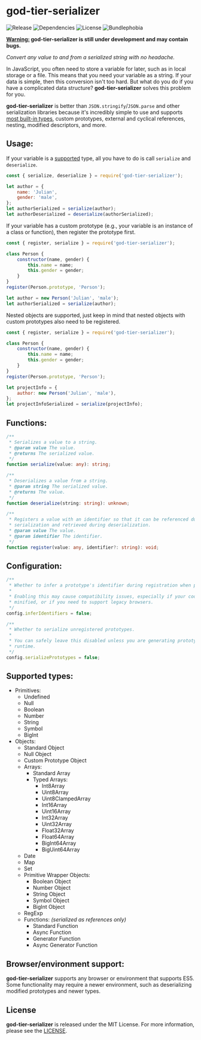 # god-tier-serializer

![Release](https://img.shields.io/github/v/release/jlachniet/god-tier-serializer?include_prereleases)
![Dependencies](https://img.shields.io/badge/dependencies-0-green)
![License](https://img.shields.io/npm/l/god-tier-serializer)
![Bundlephobia](https://img.shields.io/bundlephobia/min/god-tier-serializer)

**<ins>Warning:</ins> god-tier-serializer is still under development and may contain bugs.**

_Convert any value to and from a serialized string with no headache._

In JavaScript, you often need to store a variable for later, such as in local storage or a file. This means that you need your variable as a string. If your data is simple, then this conversion isn't too hard. But what do you do if you have a complicated data structure? **god-tier-serializer** solves this problem for you.

**god-tier-serializer** is better than `JSON.stringify`/`JSON.parse` and other serialization libraries because it's incredibly simple to use and supports [most built-in types](#supported-types), custom prototypes, external and cyclical references, nesting, modified descriptors, and more.

## Usage:

If your variable is a [supported](#supported-types) type, all you have to do is call `serialize` and `deserialize`.

```js
const { serialize, deserialize } = require('god-tier-serializer');

let author = {
	name: 'Julian',
	gender: 'male',
};
let authorSerialized = serialize(author);
let authorDeserialized = deserialize(authorSerialized);
```

If your variable has a custom prototype (e.g., your variable is an instance of a class or function), then register the prototype first.

```js
const { register, serialize } = require('god-tier-serializer');

class Person {
	constructor(name, gender) {
		this.name = name;
		this.gender = gender;
	}
}
register(Person.prototype, 'Person');

let author = new Person('Julian', 'male');
let authorSerialized = serialize(author);
```

Nested objects are supported, just keep in mind that nested objects with custom prototypes also need to be registered.

```js
const { register, serialize } = require('god-tier-serializer');

class Person {
	constructor(name, gender) {
		this.name = name;
		this.gender = gender;
	}
}
register(Person.prototype, 'Person');

let projectInfo = {
	author: new Person('Julian', 'male'),
};
let projectInfoSerialized = serialize(projectInfo);
```

## Functions:

```ts
/**
 * Serializes a value to a string.
 * @param value The value.
 * @returns The serialized value.
 */
function serialize(value: any): string;

/**
 * Deserializes a value from a string.
 * @param string The serialized value.
 * @returns The value.
 */
function deserialize(string: string): unknown;

/**
 * Registers a value with an identifier so that it can be referenced during
 * serialization and retrieved during deserialization.
 * @param value The value.
 * @param identifier The identifier.
 */
function register(value: any, identifier?: string): void;
```

## Configuration:

```ts
/**
 * Whether to infer a prototype's identifier during registration when possible.
 *
 * Enabling this may cause compatibility issues, especially if your code will be
 * minified, or if you need to support legacy browsers.
 */
config.inferIdentifiers = false;

/**
 * Whether to serialize unregistered prototypes.
 *
 * You can safely leave this disabled unless you are generating prototypes at
 * runtime.
 */
config.serializePrototypes = false;
```

## Supported types:

- Primitives:
  - Undefined
  - Null
  - Boolean
  - Number
  - String
  - Symbol
  - BigInt
- Objects:
  - Standard Object
  - Null Object
  - Custom Prototype Object
  - Arrays:
    - Standard Array
    - Typed Arrays:
      - Int8Array
      - Uint8Array
      - Uint8ClampedArray
      - Int16Array
      - Uint16Array
      - Int32Array
      - Uint32Array
      - Float32Array
      - Float64Array
      - BigInt64Array
      - BigUint64Array
  - Date
  - Map
  - Set
  - Primitive Wrapper Objects:
    - Boolean Object
    - Number Object
    - String Object
    - Symbol Object
    - BigInt Object
  - RegExp
  - Functions: _(serialized as references only)_
    - Standard Function
    - Async Function
    - Generator Function
    - Async Generator Function

## Browser/environment support:

**god-tier-serializer** supports any browser or environment that supports ES5. Some functionality may require a newer environment, such as deserializing modified prototypes and newer types.

## License

**god-tier-serializer** is released under the MIT License. For more information, please see the [LICENSE](https://github.com/jlachniet/god-tier-serializer/blob/main/LICENSE).
